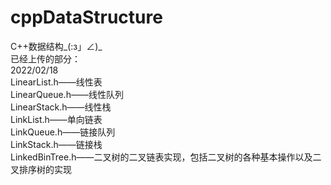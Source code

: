# cppDataStructure
C++数据结构_(:з」∠)_  
已经上传的部分：  
2022/02/18  
LinearList.h——线性表  
LinearQueue.h——线性队列  
LinearStack.h——线性栈  
LinkList.h——单向链表  
LinkQueue.h——链接队列  
LinkStack.h——链接栈  
LinkedBinTree.h——二叉树的二叉链表实现，包括二叉树的各种基本操作以及二叉排序树的实现  
